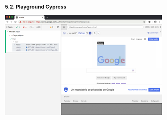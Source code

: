 ### 5.2. Playground Cypress

![playground](media/playground.png)  <!-- .element: style="height:400px;"--> 
